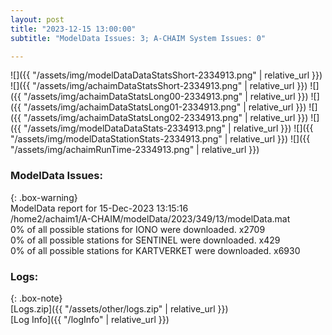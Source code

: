 ```yaml
---
layout: post
title: "2023-12-15 13:00:00"
subtitle: "ModelData Issues: 3; A-CHAIM System Issues: 0"

---
```


![]({{ "/assets/img/modelDataDataStatsShort-2334913.png" | relative_url }})
![]({{ "/assets/img/achaimDataStatsShort-2334913.png" | relative_url }})
![]({{ "/assets/img/achaimDataStatsLong00-2334913.png" | relative_url }})
![]({{ "/assets/img/achaimDataStatsLong01-2334913.png" | relative_url }})
![]({{ "/assets/img/achaimDataStatsLong02-2334913.png" | relative_url }})
![]({{ "/assets/img/modelDataDataStats-2334913.png" | relative_url }})
![]({{ "/assets/img/modelDataStationStats-2334913.png" | relative_url }})
![]({{ "/assets/img/achaimRunTime-2334913.png" | relative_url }})


### ModelData Issues:  
  
{: .box-warning}  
 ModelData report for 15-Dec-2023 13:15:16   
 /home2/achaim1/A-CHAIM/modelData/2023/349/13/modelData.mat   
 0% of all possible stations for IONO were downloaded. x2709   
 0% of all possible stations for SENTINEL were downloaded. x429   
 0% of all possible stations for KARTVERKET were downloaded. x6930   
  


### Logs:  
  
{: .box-note}  
[Logs.zip]({{ "/assets/other/logs.zip" | relative_url }})  
[Log Info]({{ "/logInfo" | relative_url }})  

